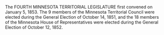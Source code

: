 The FOURTH MINNESOTA TERRITORIAL LEGISLATURE first convened on January 5, 1853. The 9 members of the Minnesota Territorial Council were elected during the General Election of October 14, 1851, and the 18 members of the Minnesota House of Representatives were elected during the General Election of October 12, 1852.

